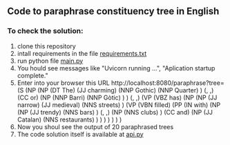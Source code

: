 ## Code to paraphrase constituency tree in English

### To check the solution:
1. clone this repository 
2. intall requirements in the file [requirements.txt](https://github.com/botvyns/constituency_tree_paraphrasing/blob/master/requirements.txt)
3. run python file [main.py](https://github.com/botvyns/constituency_tree_paraphrasing/blob/master/main.py)
4. You hould see messages like "Uvicorn running ...", "Aplication startup complete."
5. Enter into your browser this URL http://localhost:8080/paraphrase?tree=(S (NP (NP (DT The) (JJ charming) (NNP Gothic) (NNP Quarter) ) (, ,) (CC or) (NP (NNP Barri) (NNP Gòtic) ) ) (, ,) (VP (VBZ has) (NP (NP (JJ narrow) (JJ medieval) (NNS streets) ) (VP (VBN filled) (PP (IN with) (NP (NP (JJ trendy) (NNS bars) ) (, ,) (NP (NNS clubs) ) (CC and) (NP (JJ Catalan) (NNS restaurants) ) ) ) ) ) ) )
6. Now you shoul see the output of 20 paraphrased trees
7. The code solution itself is available at [api.py](https://github.com/botvyns/constituency_tree_paraphrasing/blob/master/app/api.py)
